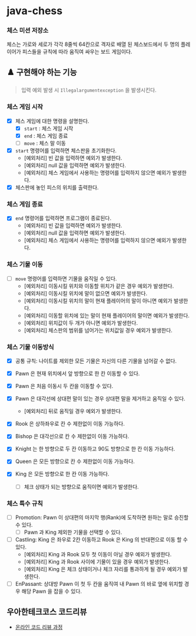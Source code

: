 # java-chess

### 체스 미션 저장소

체스는 가로와 세로가 각각 8줄씩 64칸으로 격자로 배열 된 체스보드에서 두 명의 플레이어가 피스들을 규칙에 따라 움직여 싸우는 보드 게임이다.

## ♟️ 구현해야 하는 기능

> 입력 예외 발생 시 `Illegalargumentexception` 을 발생시킨다.

### 체스 게임 시작

- [x] 체스 게임에 대한 명령을 설명한다.
    - [x] `start` : 체스 게임 시작
    - [x] `end` : 체스 게임 종료
    - [ ] `move` : 체스 말 이동
- [x] `start` 명령어를 입력하면 체스판을 초기화한다.
    - [예외처리] 빈 값을 입력하면 예외가 발생한다.
    - [예외처리] null 값을 입력하면 예외가 발생한다.
    - [예외처리] 체스 게임에서 사용하는 명령어를 입력하지 않으면 예외가 발생한다.
- [x] 체스판에 놓인 피스의 위치를 출력한다.

### 체스 게임 종료

- [x] `end` 명령어를 입력하면 프로그램이 종료된다.
    - [예외처리] 빈 값을 입력하면 예외가 발생한다.
    - [예외처리] null 값을 입력하면 예외가 발생한다.
    - [예외처리] 체스 게임에서 사용하는 명령어를 입력하지 않으면 예외가 발생한다.

### 체스 기물 이동

- [ ] `move` 명령어를 입력하면 기물을 움직일 수 있다.
    - [예외처리] 이동시킬 위치와 이동할 위치가 같은 경우 예외가 발생한다.
    - [예외처리] 이동시킬 위치에 말이 없으면 예외가 발생한다.
    - [예외처리] 이동시킬 위치의 말이 현재 플레이어의 말이 아니면 예외가 발생한다.
    - [예외처리] 이동할 위치에 있는 말이 현재 플레이어의 말이면 예외가 발생한다.
    - [예외처리] 위치값이 두 개가 아니면 예외가 발생한다.
    - [예외처리] 체스판의 범위를 넘어가는 위치값일 경우 예외가 발생한다.

### 체스 기물 이동방식

- [x] 공통 규칙: 나이트를 제외한 모든 기물은 자신의 다른 기물을 넘어갈 수 없다.

- [x] Pawn 은 현재 위치에서 앞 방향으로 한 칸 이동할 수 있다.
- [x] Pawn 은 처음 이동시 두 칸을 이동할 수 있다.
- [x] Pawn 은 대각선에 상대편 말이 있는 경우 상대편 말을 제거하고 움직일 수 있다.
    - [예외처리] 뒤로 움직일 경우 예외가 발생한다.

- [x] Rook 은 상하좌우로 칸 수 제한없이 이동 가능하다.

- [x] Bishop 은 대각선으로 칸 수 제한없이 이동 가능하다.

- [x] Knight 는 한 방향으로 두 칸 이동하고 90도 방향으로 한 칸 이동 가능하다.

- [x] Queen 은 모든 방향으로 칸 수 제한없이 이동 가능하다.

- [x] King 은 모든 방향으로 한 칸 이동 가능하다.
    - [ ] 체크 상태가 되는 방향으로 움직이면 예외가 발생한다.

### 체스 특수 규칙

- [ ] Promotion: Pawn 이 상대편의 마지막 행(Rank)에 도착하면 원하는 말로 승진할 수 있다.
    - [ ] Pawn 과 King 제외한 기물을 선택할 수 있다.
- [ ] Castling: King 은 좌우로 2칸 이동하고 Rook 은 King 의 반대편으로 이동 할 수 있다.
    - [예외처리] King 과 Rook 모두 첫 이동이 아닐 경우 예외가 발생한다.
    - [예외처리] King 과 Rook 사이에 기물이 있을 경우 예외가 발생한다.
    - [예외처리] King 은 체크 상태이거나 체크 자리를 통과하게 될 경우 예외가 발생한다.
- [ ] EnPassant: 상대방 Pawn 이 첫 두 칸을 움직여 내 Pawn 의 바로 옆에 위치할 경우 해당 Pawn 을 잡을 수 있다.

## 우아한테크코스 코드리뷰

- [온라인 코드 리뷰 과정](https://github.com/woowacourse/woowacourse-docs/blob/master/maincourse/README.md)
